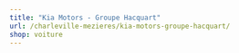 ```yaml
---
title: "Kia Motors - Groupe Hacquart"
url: /charleville-mezieres/kia-motors-groupe-hacquart/
shop: voiture
---
```

